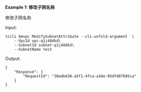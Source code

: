 **Example 1: 修改子网名称**

修改子网名称

Input: 

```
tccli bmvpc ModifySubnetAttribute --cli-unfold-argument  \
    --VpcId vpc-q1j48dkd\
    --SubnetId subnet-q1j48dkd\
    --SubnetName test
```

Output: 
```
{
    "Response": {
        "RequestId": "30a4b438-a5f1-4fca-a34e-95dfd07695ca"
    }
}
```

